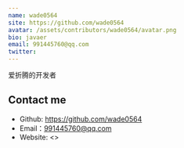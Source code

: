 ```yaml
---
name: wade0564
site: https://github.com/wade0564
avatar: /assets/contributors/wade0564/avatar.png
bio: javaer
email: 991445760@qq.com
twitter: 
---
```


爱折腾的开发者

## Contact me

- Github: <https://github.com/wade0564>
- Email：<991445760@qq.com>
- Website: <>
